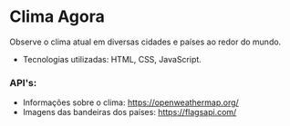 # Clima Agora

Observe o clima atual em diversas cidades e países ao redor do mundo. 

* Tecnologias utilizadas: HTML, CSS, JavaScript.

### API's:

* Informações sobre o clima: https://openweathermap.org/
* Imagens das bandeiras dos países: https://flagsapi.com/
